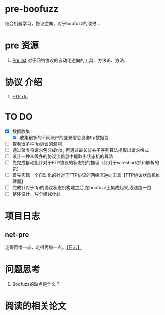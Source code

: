 # pre-boofuzz
结合机器学习，协议逆向，对于boofuzz的改进...

# pre 资源
1. [Pre list](https://github.com/techge/PRE-list) 对于网络协议的自动化逆向的工具、方法论、方法.

# 协议 介绍
1. [FTP rfc](https://datatracker.ietf.org/doc/html/rfc959)

# TO DO
- [x] 数据收集
  - [x] 收集很多的不同账户的登录信息发送ftp数据包
- [ ] 查看很多种ftp协议的漏洞
- [ ] 通过聚类将请求包分成n类, 再通过最长公共子序列算法提取出请求格式
- [ ] 设计一种从很多的协议流信息中提取出状态机的算法
- [ ] 先完成自动化针对于FTP协议的状态机的推理（针对于wireshark抓和解析的包）
- [ ] 首先实现一个自动化的针对于FTP协议的网络流逆向工具【FTP协议状态机推理器】
- [ ] 完成针对于ftp的协议状态机构建之后,在boofuzz上集成起来,浅浅跑一跑
- [ ] 整体设计，写个研究计划

# 项目日志
## net-pre
走得再慢一点，走得再稳一点。[【日志】](https://github.com/08183080/pre-boofuzz/tree/main/net-pre)

# 问题思考
1. Boofuzz的缺点是什么？

# 阅读的相关论文
